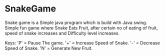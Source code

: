 # SnakeGame
Snake game is a Simple java program which is build with Java swing.
Simple fun game where Snake Eats Fruit, after certain no of eating of fruit, speed of snake increases and Difficulty level increases.

Keys:
'P' = Pause The game.
'+' = Increase Speed of Snake.
'-' = Decrease Speed of Snake.
'N' = Generate New Fruit.

